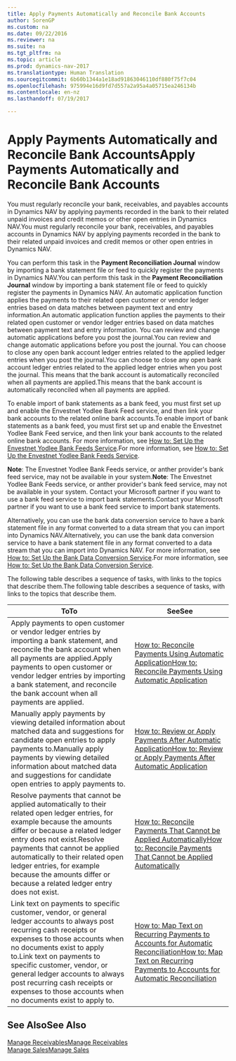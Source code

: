 ```yaml
---
title: Apply Payments Automatically and Reconcile Bank Accounts
author: SorenGP
ms.custom: na
ms.date: 09/22/2016
ms.reviewer: na
ms.suite: na
ms.tgt_pltfrm: na
ms.topic: article
ms.prod: dynamics-nav-2017
ms.translationtype: Human Translation
ms.sourcegitcommit: 6b60b1344a1e18ad91863046110df880f75f7c04
ms.openlocfilehash: 975994e16d9fd7d557a2a95a4a05715ea246134b
ms.contentlocale: en-nz
ms.lasthandoff: 07/19/2017

---
```


# <a name="apply-payments-automatically-and-reconcile-bank-accounts"></a><span data-ttu-id="b4c19-102">Apply Payments Automatically and Reconcile Bank Accounts</span><span class="sxs-lookup"><span data-stu-id="b4c19-102">Apply Payments Automatically and Reconcile Bank Accounts</span></span>
<span data-ttu-id="b4c19-103">You must regularly reconcile your bank, receivables, and payables accounts in Dynamics NAV by applying payments recorded in the bank to their related unpaid invoices and credit memos or other open entries in Dynamics NAV.</span><span class="sxs-lookup"><span data-stu-id="b4c19-103">You must regularly reconcile your bank, receivables, and payables accounts in Dynamics NAV by applying payments recorded in the bank to their related unpaid invoices and credit memos or other open entries in Dynamics NAV.</span></span>

<span data-ttu-id="b4c19-104">You can perform this task in the **Payment Reconciliation Journal** window by importing a bank statement file or feed to quickly register the payments in Dynamics NAV.</span><span class="sxs-lookup"><span data-stu-id="b4c19-104">You can perform this task in the **Payment Reconciliation Journal** window by importing a bank statement file or feed to quickly register the payments in Dynamics NAV.</span></span> <span data-ttu-id="b4c19-105">An automatic application function applies the payments to their related open customer or vendor ledger entries based on data matches between payment text and entry information.</span><span class="sxs-lookup"><span data-stu-id="b4c19-105">An automatic application function applies the payments to their related open customer or vendor ledger entries based on data matches between payment text and entry information.</span></span> <span data-ttu-id="b4c19-106">You can review and change automatic applications before you post the journal.</span><span class="sxs-lookup"><span data-stu-id="b4c19-106">You can review and change automatic applications before you post the journal.</span></span> <span data-ttu-id="b4c19-107">You can choose to close any open bank account ledger entries related to the applied ledger entries when you post the journal.</span><span class="sxs-lookup"><span data-stu-id="b4c19-107">You can choose to close any open bank account ledger entries related to the applied ledger entries when you post the journal.</span></span> <span data-ttu-id="b4c19-108">This means that the bank account is automatically reconciled when all payments are applied.</span><span class="sxs-lookup"><span data-stu-id="b4c19-108">This means that the bank account is automatically reconciled when all payments are applied.</span></span>

<span data-ttu-id="b4c19-109">To enable import of bank statements as a bank feed, you must first set up and enable the Envestnet Yodlee Bank Feed service, and then link your bank accounts to the related online bank accounts.</span><span class="sxs-lookup"><span data-stu-id="b4c19-109">To enable import of bank statements as a bank feed, you must first set up and enable the Envestnet Yodlee Bank Feed service, and then link your bank accounts to the related online bank accounts.</span></span> <span data-ttu-id="b4c19-110">For more information, see [How to: Set Up the Envestnet Yodlee Bank Feeds Service](bank-how-setup-bank-statement-service.md).</span><span class="sxs-lookup"><span data-stu-id="b4c19-110">For more information, see [How to: Set Up the Envestnet Yodlee Bank Feeds Service](bank-how-setup-bank-statement-service.md).</span></span>

<span data-ttu-id="b4c19-111">**Note**: The Envestnet Yodlee Bank Feeds service, or anther provider's bank feed service, may not be available in your system.</span><span class="sxs-lookup"><span data-stu-id="b4c19-111">**Note**: The Envestnet Yodlee Bank Feeds service, or anther provider's bank feed service, may not be available in your system.</span></span> <span data-ttu-id="b4c19-112">Contact your Microsoft partner if you want to use a bank feed service to import bank statements.</span><span class="sxs-lookup"><span data-stu-id="b4c19-112">Contact your Microsoft partner if you want to use a bank feed service to import bank statements.</span></span>

<span data-ttu-id="b4c19-113">Alternatively, you can use the bank data conversion service to have a bank statement file in any format converted to a data stream that you can import into Dynamics NAV.</span><span class="sxs-lookup"><span data-stu-id="b4c19-113">Alternatively, you can use the bank data conversion service to have a bank statement file in any format converted to a data stream that you can import into Dynamics NAV.</span></span> <span data-ttu-id="b4c19-114">For more information, see [How to: Set Up the Bank Data Conversion Service](bank-how-setup-bank-data-conversion-service.md).</span><span class="sxs-lookup"><span data-stu-id="b4c19-114">For more information, see [How to: Set Up the Bank Data Conversion Service](bank-how-setup-bank-data-conversion-service.md).</span></span>

<span data-ttu-id="b4c19-115">The following table describes a sequence of tasks, with links to the topics that describe them.</span><span class="sxs-lookup"><span data-stu-id="b4c19-115">The following table describes a sequence of tasks, with links to the topics that describe them.</span></span>

|<span data-ttu-id="b4c19-116">To</span><span class="sxs-lookup"><span data-stu-id="b4c19-116">To</span></span> |<span data-ttu-id="b4c19-117">See</span><span class="sxs-lookup"><span data-stu-id="b4c19-117">See</span></span> |
|---|----|
|<span data-ttu-id="b4c19-118">Apply payments to open customer or vendor ledger entries by importing a bank statement, and reconcile the bank account when all payments are applied.</span><span class="sxs-lookup"><span data-stu-id="b4c19-118">Apply payments to open customer or vendor ledger entries by importing a bank statement, and reconcile the bank account when all payments are applied.</span></span> | [<span data-ttu-id="b4c19-119">How to: Reconcile Payments Using Automatic Application</span><span class="sxs-lookup"><span data-stu-id="b4c19-119">How to: Reconcile Payments Using Automatic Application</span></span>](receivables-how-reconcile-payments-auto-application.md) |
|<span data-ttu-id="b4c19-120">Manually apply payments by viewing detailed information about matched data and suggestions for candidate open entries to apply payments to.</span><span class="sxs-lookup"><span data-stu-id="b4c19-120">Manually apply payments by viewing detailed information about matched data and suggestions for candidate open entries to apply payments to.</span></span> | [<span data-ttu-id="b4c19-121">How to: Review or Apply Payments After Automatic Application</span><span class="sxs-lookup"><span data-stu-id="b4c19-121">How to: Review or Apply Payments After Automatic Application</span></span>](receivables-how-review-apply-payments-auto-application.md)
|<span data-ttu-id="b4c19-122">Resolve payments that cannot be applied automatically to their related open ledger entries, for example because the amounts differ or because a related ledger entry does not exist.</span><span class="sxs-lookup"><span data-stu-id="b4c19-122">Resolve payments that cannot be applied automatically to their related open ledger entries, for example because the amounts differ or because a related ledger entry does not exist.</span></span> | [<span data-ttu-id="b4c19-123">How to: Reconcile Payments That Cannot be Applied Automatically</span><span class="sxs-lookup"><span data-stu-id="b4c19-123">How to: Reconcile Payments That Cannot be Applied Automatically</span></span>](receivables-how-reconcile-payments-cannot-apply-auto.md)
|<span data-ttu-id="b4c19-124">Link text on payments to specific customer, vendor, or general ledger accounts to always post recurring cash receipts or expenses to those accounts when no documents exist to apply to.</span><span class="sxs-lookup"><span data-stu-id="b4c19-124">Link text on payments to specific customer, vendor, or general ledger accounts to always post recurring cash receipts or expenses to those accounts when no documents exist to apply to.</span></span>| [<span data-ttu-id="b4c19-125">How to: Map Text on Recurring Payments to Accounts for Automatic Reconciliation</span><span class="sxs-lookup"><span data-stu-id="b4c19-125">How to: Map Text on Recurring Payments to Accounts for Automatic Reconciliation</span></span>](receivables-how-map-text-recurring-payments-accounts-auto-reconcilliation.md)|

## <a name="see-also"></a><span data-ttu-id="b4c19-126">See Also</span><span class="sxs-lookup"><span data-stu-id="b4c19-126">See Also</span></span>
[<span data-ttu-id="b4c19-127">Manage Receivables</span><span class="sxs-lookup"><span data-stu-id="b4c19-127">Manage Receivables</span></span>](receivables-manage-receivables.md)  
[<span data-ttu-id="b4c19-128">Manage Sales</span><span class="sxs-lookup"><span data-stu-id="b4c19-128">Manage Sales</span></span>](sales-manage-sales.md)

